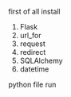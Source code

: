 first of all install 
1. Flask
2. url_for
3. request
4. redirect
5. SQLAlchemy
6. datetime

python file run
